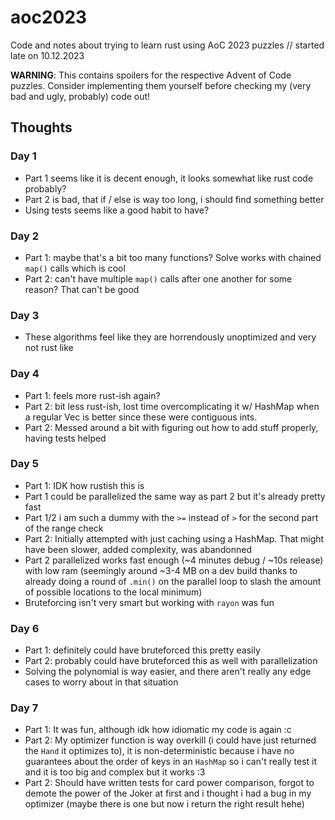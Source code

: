 # aoc2023

Code and notes about trying to learn rust using AoC 2023 puzzles // started late on 10.12.2023

**WARNING**: This contains spoilers for the respective Advent of Code puzzles. Consider implementing them yourself before checking my (very bad and ugly, probably) code out!

## Thoughts
### Day 1

- Part 1 seems like it is decent enough, it looks somewhat like rust code probably?
- Part 2 is bad, that if / else is way too long, i should find something better
- Using tests seems like a good habit to have?

### Day 2

- Part 1: maybe that's a bit too many functions? Solve works with chained `map()` calls which is cool
- Part 2: can't have multiple `map()` calls after one another for some reason? That can't be good

### Day 3

- These algorithms feel like they are horrendously unoptimized and very not rust like

### Day 4

- Part 1: feels more rust-ish again?
- Part 2: bit less rust-ish, lost time overcomplicating it w/ HashMap when a regular Vec is better since these were contiguous ints.
- Part 2: Messed around a bit with figuring out how to add stuff properly, having tests helped

### Day 5

- Part 1: IDK how rustish this is
- Part 1 could be parallelized the same way as part 2 but it's already pretty fast
- Part 1/2 i am such a dummy with the `>=` instead of `>` for the second part of the range check
- Part 2: Initially attempted with just caching using a HashMap. That might have been slower, added complexity, was abandonned
- Part 2 parallelized works fast enough (~4 minutes debug / ~10s release) with low ram (seemingly around ~3-4 MB on a dev build thanks to already doing a round of `.min()` on the parallel loop to slash the amount of possible locations to the local minimum)
- Bruteforcing isn't very smart but working with `rayon` was fun

### Day 6

- Part 1: definitely could have bruteforced this pretty easily
- Part 2: probably could have bruteforced this as well with parallelization
- Solving the polynomial is way easier, and there aren't really any edge cases to worry about in that situation

### Day 7

- Part 1: It was fun, although idk how idiomatic my code is again :c
- Part 2: My optimizer function is way overkill (i could have just returned the `Hand` it optimizes to), it is non-deterministic because i have no guarantees about the order of keys in an `HashMap` so i can't really test it and it is too big and complex but it works :3
- Part 2: Should have written tests for card power comparison, forgot to demote the power of the Joker at first and i thought i had a bug in my optimizer (maybe there is one but now i return the right result hehe)